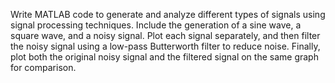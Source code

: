 Write MATLAB code to generate and analyze different types of signals using signal processing techniques. Include the generation of a sine wave, a square wave, and a noisy signal. Plot each signal separately, and then filter the noisy signal using a low-pass Butterworth filter to reduce noise. Finally, plot both the original noisy signal and the filtered signal on the same graph for comparison.
